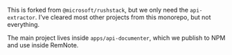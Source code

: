 This is forked from `@microsoft/rushstack`, but we only need the `api-extractor`.
I've cleared most other projects from this monorepo, but not everything.

The main project lives inside `apps/api-documenter`, which we publish to NPM and use
inside RemNote.